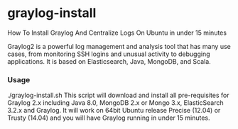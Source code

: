 # graylog-install
How To Install Graylog And Centralize Logs On Ubuntu in under 15 minutes

Graylog2 is a powerful log management and analysis tool that has many use cases, from monitoring SSH logins and unusual activity to debugging applications. It is based on Elasticsearch, Java, MongoDB, and Scala.

### Usage
./graylog-install.sh
This script will download and install all pre-requisites for Graylog 2.x including Java 8.0, MongoDB 2.x or Mongo 3.x, ElasticSearch 3.2.x and Graylog.
It will work on 64bit Ubuntu release Precise (12.04) or Trusty (14.04) and you will have Graylog running in under 15 minutes.





